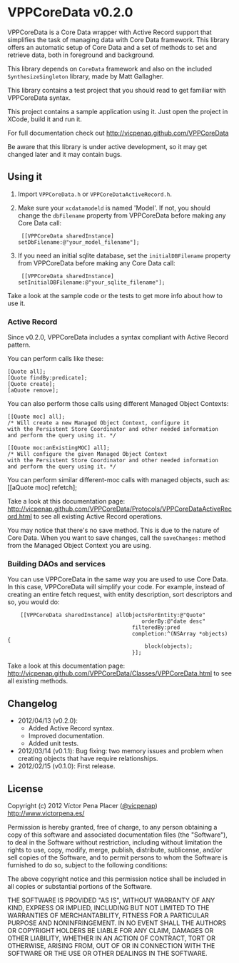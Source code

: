 # VPPCoreData v0.2.0

VPPCoreData is a Core Data wrapper with Active Record support that simplifies
the task of managing data with Core Data framework. This library offers an 
automatic setup of Core Data and a set of methods to set and retrieve data, 
both in foreground and background.
 
This library depends on `CoreData` framework and also on the included 
`SynthesizeSingleton` library, made by Matt Gallagher.

This library contains a test project that you should read to get familiar with 
VPPCoreData syntax.

This project contains a sample application using it. Just open the project in 
XCode, build it and run it. 

For full documentation check out 
http://vicpenap.github.com/VPPCoreData 

Be aware that this library is under active development, so it may get changed 
later and it may contain bugs.

## Using it

1. Import `VPPCoreData.h` or `VPPCoreDataActiveRecord.h`.
2. Make sure your `xcdatamodeld` is named 'Model'. If not, you should change 
the `dbFilename` property from VPPCoreData before making any Core Data call:
	
		[[VPPCoreData sharedInstance] setDbFilename:@"your_model_filename"]; 

3. If you need an initial sqlite database, set the `initialDBFilename` property
from VPPCoreData before making any Core Data call:

		[[VPPCoreData sharedInstance] setInitialDBFilename:@"your_sqlite_filename"]; 

Take a look at the sample code or the tests to get more info about how to use
it.	

### Active Record

Since v0.2.0, VPPCoreData includes a syntax compliant with Active Record pattern.

You can perform calls like these:

	[Quote all];
	[Quote findBy:predicate];
	[Quote create];
	[aQuote remove];

You can also perform those calls using different Managed Object Contexts:

	[[Quote moc] all]; 
	/* Will create a new Managed Object Context, configure it 
	with the Persistent Store Coordinator and other needed information
	and perform the query using it. */

	[[Quote moc:anExistingMOC] all];
	/* Will configure the given Managed Object Context 
	with the Persistent Store Coordinator and other needed information
	and perform the query using it. */

You can perform similar different-moc calls with managed objects, such as:
	[[aQuote moc] refetch]; 

Take a look at this documentation page: http://vicpenap.github.com/VPPCoreData/Protocols/VPPCoreDataActiveRecord.html to see all existing Active Record operations.

You may notice that there's no save method. This is due to the nature of Core Data.
When you want to save changes, call the `saveChanges:` method from the Managed Object
Context you are using.

### Building DAOs and services

You can use VPPCoreData in the same way you are used to use Core Data. In this case,
VPPCoreData will simplify your code. For example, instead of creating an entire
fetch request, with entity description, sort descriptors and so, you would do:

	    [[VPPCoreData sharedInstance] allObjectsForEntity:@"Quote" 
                                              orderBy:@"date desc" 
                                           filteredBy:pred
                                           completion:^(NSArray *objects) {
                                               block(objects);
                                           }];

Take a look at this documentation page: http://vicpenap.github.com/VPPCoreData/Classes/VPPCoreData.html to see all existing methods.


## Changelog

- 2012/04/13 (v0.2.0): 
	- Added Active Record syntax. 
	- Improved documentation. 
	- Added unit tests.
- 2012/03/14 (v0.1.1): Bug fixing: two memory issues and problem when creating
objects that have require relationships.
- 2012/02/15 (v0.1.0): First release.

## License 

Copyright (c) 2012 Víctor Pena Placer ([@vicpenap](http://www.twitter.com/vicpenap))
http://www.victorpena.es/


Permission is hereby granted, free of charge, to any person obtaining a copy of this software and associated documentation files (the "Software"), to deal in the Software without restriction, including without limitation the rights to use, copy, modify, merge, publish, distribute, sublicense, and/or sell copies of the Software, and to permit persons to whom the Software is furnished to do so, subject to the following conditions:

The above copyright notice and this permission notice shall be included in all copies or substantial portions of the Software.

THE SOFTWARE IS PROVIDED "AS IS", WITHOUT WARRANTY OF ANY KIND, EXPRESS OR IMPLIED, INCLUDING BUT NOT LIMITED TO THE WARRANTIES OF MERCHANTABILITY, FITNESS FOR A PARTICULAR PURPOSE AND NONINFRINGEMENT. IN NO EVENT SHALL THE AUTHORS OR COPYRIGHT HOLDERS BE LIABLE FOR ANY CLAIM, DAMAGES OR OTHER LIABILITY, WHETHER IN AN ACTION OF CONTRACT, TORT OR OTHERWISE, ARISING FROM, OUT OF OR IN CONNECTION WITH THE SOFTWARE OR THE USE OR OTHER DEALINGS IN THE SOFTWARE.

